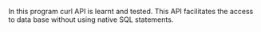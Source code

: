 In this program curl API is learnt and tested. This API facilitates the access to data base without using native SQL statements.
